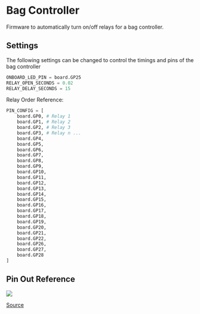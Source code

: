 # Bag Controller

Firmware to automatically turn on/off relays for a bag controller.

## Settings

The following settings can be changed to control the timings and pins of the bag controller

```py
ONBOARD_LED_PIN = board.GP25
RELAY_OPEN_SECONDS = 0.02
RELAY_DELAY_SECONDS = 15
```

Relay Order Reference:

```py
PIN_CONFIG = [
    board.GP0, # Relay 1
    board.GP1, # Relay 2
    board.GP2, # Relay 3
    board.GP3, # Relay n ...
    board.GP4,
    board.GP5,
    board.GP6,
    board.GP7,
    board.GP8,
    board.GP9,
    board.GP10,
    board.GP11,
    board.GP12,
    board.GP13,
    board.GP14,
    board.GP15,
    board.GP16,
    board.GP17,
    board.GP18,
    board.GP19,
    board.GP20,
    board.GP21,
    board.GP22,
    board.GP26,
    board.GP27,
    board.GP28
]
```

## Pin Out Reference

<img src="https://content.instructables.com/ORIG/F9P/NT4Y/KQV84JVH/F9PNT4YKQV84JVH.jpg?auto=webp&frame=1&fit=bounds&md=0272bc9dda9fafa6bf0e138cbaa910a4">

[Source](https://www.instructables.com/Raspberry-Pi-Pico-Getting-Started-on-Board-Blink-L/)
